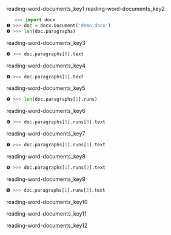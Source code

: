 reading-word-documents_key1
reading-word-documents_key2


```python
   >>> import docx
❶ >>> doc = docx.Document('demo.docx')
❷ >>> len(doc.paragraphs)
```
reading-word-documents_key3
```python
❸ >>> doc.paragraphs[0].text
```
reading-word-documents_key4
```python
❹ >>> doc.paragraphs[1].text
```
reading-word-documents_key5
```python
❺ >>> len(doc.paragraphs[1].runs)
```
reading-word-documents_key6
```python
❻ >>> doc.paragraphs[1].runs[0].text
```
reading-word-documents_key7
```python
❼ >>> doc.paragraphs[1].runs[1].text
```
reading-word-documents_key8
```python
❽ >>> doc.paragraphs[1].runs[2].text
```
reading-word-documents_key9
```python
➒ >>> doc.paragraphs[1].runs[3].text
```
reading-word-documents_key10


reading-word-documents_key11


reading-word-documents_key12
